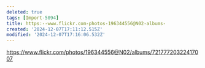 ```yaml
---
deleted: true
tags: [Import-5094]
title: https꞉--www.flickr.com-photos-196344556@N02-albums-
created: '2024-12-07T17:11:12.515Z'
modified: '2024-12-07T17:16:06.532Z'
---
```


https://www.flickr.com/photos/196344556@N02/albums/72177720322417007

